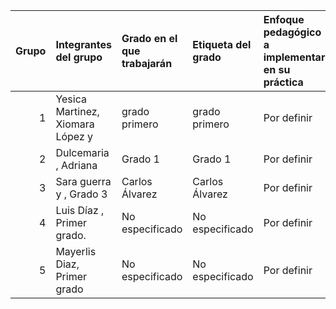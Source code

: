 |   Grupo | Integrantes del grupo            | Grado en el que trabajarán   | Etiqueta del grado   | Enfoque pedagógico a implementar en su práctica   |
|--------:|:---------------------------------|:-----------------------------|:---------------------|:--------------------------------------------------|
|       1 | Yesica Martinez, Xiomara López y | grado primero                | grado primero        | Por definir                                       |
|       2 | Dulcemaria ,  Adriana            | Grado 1                      | Grado 1              | Por definir                                       |
|       3 | Sara guerra y , Grado 3          | Carlos Álvarez               | Carlos Álvarez       | Por definir                                       |
|       4 | Luis Díaz , Primer grado.        | No especificado              | No especificado      | Por definir                                       |
|       5 | Mayerlis Diaz, Primer  grado     | No especificado              | No especificado      | Por definir                                       |